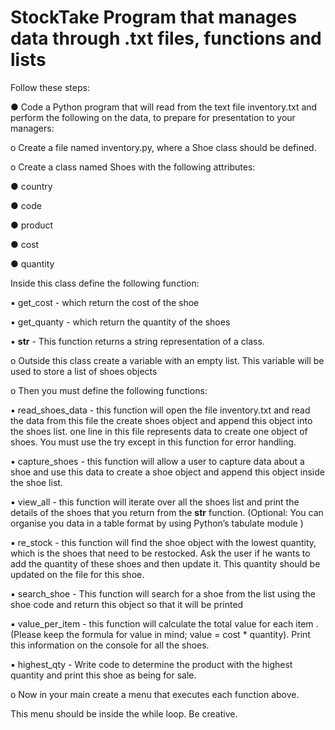 # StockTake Program that manages data through .txt files, functions and lists

Follow these steps:

● Code a Python program that will read from the text file inventory.txt and perform the following on the data, to prepare for presentation to your managers:

o Create a file named inventory.py, where a Shoe class should be defined.

o Create a class named Shoes with the following attributes:

● country

● code

● product

● cost

● quantity

Inside this class define the following function:
 
▪ get_cost - which return the cost of the shoe
 
▪ get_quanty - which return the quantity of the shoes

▪ __str__ - This function returns a string representation of a class.

o Outside this class create a variable with an empty list. 
This variable will be used to store a list of shoes objects

o Then you must define the following functions:

▪ read_shoes_data - this function will open the file inventory.txt and read the data from this file the create shoes object and append this object into the shoes list. one line in this file represents data to create one object of shoes. You must use the try except in this function for error handling.

▪ capture_shoes - this function will allow a user to capture data about a shoe and use this data to create a shoe object and append this object inside the shoe list.

▪ view_all - this function will iterate over all the shoes list and print the details of the shoes that you return from the __str__ function. (Optional: You can organise you data in a table format by using Python’s tabulate module )

▪ re_stock - this function will find the shoe object with the lowest quantity, which is the shoes that need to be restocked. Ask the user if he wants to add the quantity of these shoes and then update it. This quantity should be updated on the file for this shoe.

▪ search_shoe - This function will search for a shoe from the list using the shoe code and return this object so that it will be printed

▪ value_per_item - this function will calculate the total value for each item . (Please keep the formula for value in mind; value = cost * quantity). Print this information on the console for all the shoes.
  
▪ highest_qty - Write code to determine the product with the highest quantity and print this shoe as being for sale.

o Now in your main create a menu that executes each function above. 

This menu should be inside the while loop. Be creative.
